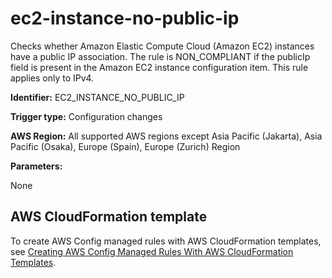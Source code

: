# ec2\-instance\-no\-public\-ip<a name="ec2-instance-no-public-ip"></a>

Checks whether Amazon Elastic Compute Cloud \(Amazon EC2\) instances have a public IP association\. The rule is NON\_COMPLIANT if the publicIp field is present in the Amazon EC2 instance configuration item\. This rule applies only to IPv4\. 

**Identifier:** EC2\_INSTANCE\_NO\_PUBLIC\_IP

**Trigger type:** Configuration changes

**AWS Region:** All supported AWS regions except Asia Pacific \(Jakarta\), Asia Pacific \(Osaka\), Europe \(Spain\), Europe \(Zurich\) Region

**Parameters:**

None  

## AWS CloudFormation template<a name="w2aac12c31c27b9d185c15"></a>

To create AWS Config managed rules with AWS CloudFormation templates, see [Creating AWS Config Managed Rules With AWS CloudFormation Templates](aws-config-managed-rules-cloudformation-templates.md)\.